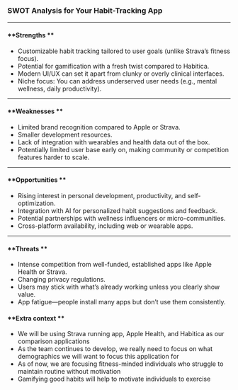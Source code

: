 ### **SWOT Analysis for Your Habit-Tracking App**

---

#### **Strengths **
- Customizable habit tracking tailored to user goals (unlike Strava’s fitness focus).
- Potential for gamification with a fresh twist compared to Habitica.
- Modern UI/UX can set it apart from clunky or overly clinical interfaces.
- Niche focus: You can address underserved user needs (e.g., mental wellness, daily productivity).

---

#### **Weaknesses **
- Limited brand recognition compared to Apple or Strava.
- Smaller development resources.
- Lack of integration with wearables and health data out of the box.
- Potentially limited user base early on, making community or competition features harder to scale.

---

#### **Opportunities **
- Rising interest in personal development, productivity, and self-optimization.
- Integration with AI for personalized habit suggestions and feedback.
- Potential partnerships with wellness influencers or micro-communities.
- Cross-platform availability, including web or wearable apps.

---

#### **Threats **
- Intense competition from well-funded, established apps like Apple Health or Strava.
- Changing privacy regulations.
- Users may stick with what’s already working unless you clearly show value.
- App fatigue—people install many apps but don’t use them consistently.


#### **Extra context **
- We will be using Strava running app, Apple Health, and Habitica as our comparison applications
- As the team continues to develop, we really need to focus on what demographics we will want to focus this application for
- As of now, we are focusing fitness-minded individuals who struggle to maintain routine without motivation
- Gamifying good habits will help to motivate individuals to exercise
